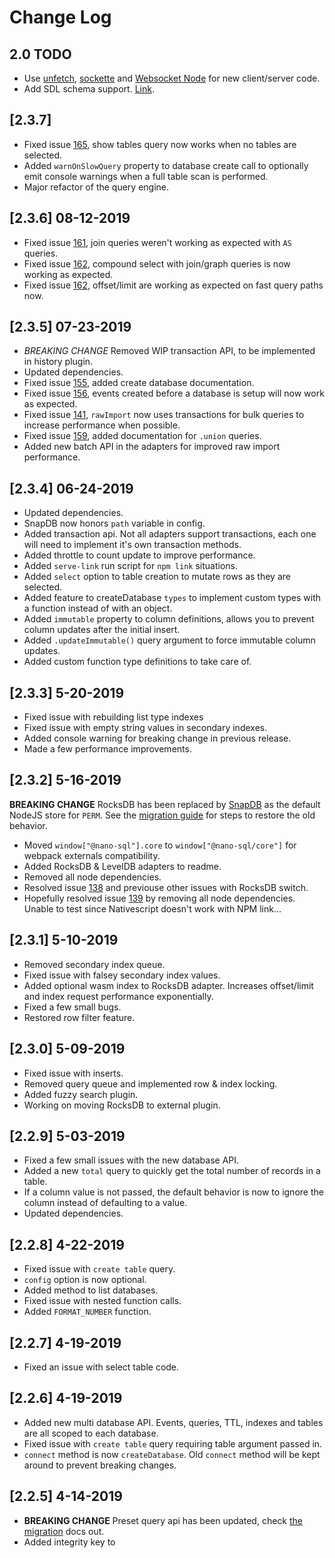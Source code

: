# Change Log

## 2.0 TODO
- Use [unfetch](https://github.com/developit/unfetch), [sockette](https://github.com/lukeed/sockette) and [Websocket Node](https://github.com/theturtle32/WebSocket-Node) for new client/server code.
- Add SDL schema support. [Link](https://www.prisma.io/blog/graphql-sdl-schema-definition-language-6755bcb9ce51/).

## [2.3.7]
- Fixed issue [165](https://github.com/ClickSimply/Nano-SQL/issues/165), show tables query now works when no tables are selected.
- Added `warnOnSlowQuery` property to database create call to optionally emit console warnings when a full table scan is performed.
- Major refactor of the query engine.

## [2.3.6] 08-12-2019
- Fixed issue [161](https://github.com/ClickSimply/Nano-SQL/issues/161), join queries weren't working as expected with `AS` queries.
- Fixed issue [162](https://github.com/ClickSimply/Nano-SQL/issues/162), compound select with join/graph queries is now working as expected.
- Fixed issue [162](https://github.com/ClickSimply/Nano-SQL/issues/162), offset/limit are working as expected on fast query paths now.

## [2.3.5] 07-23-2019
- *BREAKING CHANGE* Removed WIP transaction API, to be implemented in history plugin.
- Updated dependencies.
- Fixed issue [155](https://github.com/ClickSimply/Nano-SQL/issues/155), added create database documentation.
- Fixed issue [156](https://github.com/ClickSimply/Nano-SQL/issues/156), events created before a database is setup will now work as expected.
- Fixed issue [141](https://github.com/ClickSimply/Nano-SQL/issues/141), `rawImport` now uses transactions for bulk queries to increase performance when possible.
- Fixed issue [159](https://github.com/ClickSimply/Nano-SQL/issues/159), added documentation for `.union` queries.
- Added new batch API in the adapters for improved raw import performance.

## [2.3.4] 06-24-2019
- Updated dependencies.
- SnapDB now honors `path` variable in config.
- Added transaction api.  Not all adapters support transactions, each one will need to implement it's own transaction methods.
- Added throttle to count update to improve performance.
- Added `serve-link` run script for `npm link` situations.
- Added `select` option to table creation to mutate rows as they are selected.
- Added feature to createDatabase `types` to implement custom types with a function instead of with an object.
- Added `immutable` property to column definitions, allows you to prevent column updates after the initial insert.
- Added `.updateImmutable()` query argument to force immutable column updates.
- Added custom function type definitions to take care of.

## [2.3.3] 5-20-2019
- Fixed issue with rebuilding list type indexes
- Fixed issue with empty string values in secondary indexes.
- Added console warning for breaking change in previous release.
- Made a few performance improvements.

## [2.3.2] 5-16-2019
**BREAKING CHANGE** RocksDB has been replaced by [SnapDB](https://www.npmjs.com/package/snap-db) as the default NodeJS store for `PERM`. See the [migration guide](https://nanosql.io/migration.html) for steps to restore the old behavior.
- Moved `window["@nano-sql"].core` to `window["@nano-sql/core"]` for webpack externals compatibility.
- Added RocksDB & LevelDB adapters to readme.
- Removed all node dependencies.
- Resolved issue [138](https://github.com/ClickSimply/Nano-SQL/issues/138) and previouse other issues with RocksDB switch.
- Hopefully resolved issue [139](https://github.com/ClickSimply/Nano-SQL/issues/139) by removing all node dependencies.  Unable to test since Nativescript doesn't work with NPM link...

## [2.3.1] 5-10-2019
- Removed secondary index queue.
- Fixed issue with falsey secondary index values.
- Added optional wasm index to RocksDB adapter.  Increases offset/limit and index request performance exponentially.
- Fixed a few small bugs.
- Restored row filter feature.

## [2.3.0] 5-09-2019
- Fixed issue with inserts.
- Removed query queue and implemented row & index locking.
- Added fuzzy search plugin.
- Working on moving RocksDB to external plugin.

## [2.2.9] 5-03-2019
- Fixed a few small issues with the new database API.
- Added a new `total` query to quickly get the total number of records in a table.
- If a column value is not passed, the default behavior is now to ignore the column instead of defaulting to a value.
- Updated dependencies.

## [2.2.8] 4-22-2019
- Fixed issue with `create table` query.
- `config` option is now optional.
- Added method to list databases.
- Fixed issue with nested function calls.
- Added `FORMAT_NUMBER` function.

## [2.2.7] 4-19-2019
- Fixed an issue with select table code.

## [2.2.6] 4-19-2019
- Added new multi database API.  Events, queries, TTL, indexes and tables are all scoped to each database.
- Fixed issue with `create table` query requiring table argument passed in.
- `connect` method is now `createDatabase`.  Old `connect` method will be kept around to prevent breaking changes.

## [2.2.5] 4-14-2019
- **BREAKING CHANGE** Preset query api has been updated, check [the migration](https://nanosql.io/migration.html) docs out. 
- Added integrity key to <script/> releases to prevent the CDN from silently tampering with future releases.
- Improved performance of IndexedDB index requests.
- Added table id to `describe table` queries.
- Resolved issue [#137](https://github.com/ClickSimply/Nano-SQL/issues/137), rewrote `date` type behavior to be more intuitive.
- Updated dependencies.

## [2.2.4] 4-1-2019
- Resolved issue [#85](https://github.com/ClickSimply/Nano-SQL/issues/85#issuecomment-478362526).

## [2.2.3] 3-25-2019
- Switched to VuePress for documentation and main website.
- Fixed Issue [#135](https://github.com/ClickSimply/Nano-SQL/issues/135), js math 'max' and 'min' functions no longer overwrite the built in aggregate functions.
- Fixed Issue [#136](https://github.com/ClickSimply/Nano-SQL/issues/136), empty lines in a CSV file are ignored.
- JS Math functions weren't being calculated correctly, that is now fixed.
- Added better handling for `undefined` in secondary indexes.
- Issue [#132](https://github.com/ClickSimply/Nano-SQL/issues/132) was still not working reliably, implemented a custom sorting algorithm to make multi column sorting deterministic.

## [2.2.2] 3-24-2019
- When using `.stream` the complete and error callbacks are now optional.
- Sort By & Order by performance has been improved.
- Fixed Issue [#132](https://github.com/ClickSimply/Nano-SQL/issues/132), multiple column order by now works consistently.
- Fixed Issue [#133](https://github.com/ClickSimply/Nano-SQL/issues/133), indexes are now explicitly dropped before the table.
- Fixed Issue [#134](https://github.com/ClickSimply/Nano-SQL/issues/134), aggregate functions will return an empty result if there are no rows selected.
- Updated dependencies.
- Improved error handling for upsert queries.


## [2.2.1] 3-6-2019
- **BREAKING CHANGE** The default minified build is now ES6 since browser support has grown significantly.  There's still an ES5 friendly build generated at `nano-sql.min.es5.js` in the same folder.
- Added support for function based column defaults:
```ts
nSQL().query("create table", {
    name: "posts",
    model: {
        "id:uuid": {pk: true},
        "title:string": {},
        "date:int" {default: () => Date.now() },
    }
}).exec()
```

## [2.2.0] 2-17-2019
- Made some optimizations to JOIN code, joins are faster now.
- Fixed issue [#128](https://github.com/ClickSimply/Nano-SQL/issues/128).  Nested joins based on previous join value is now possible.

## [2.1.9] 2-12-2019
- **BREAKING CHANGE** The filter "adapterCreateTable" now uses `table` instead of `tableName` to keep with the naming convention of other filters.
- Fixed issue [#126](https://github.com/ClickSimply/Nano-SQL/issues/126) with `.from` usage.
- Fixed issue [#127](https://github.com/ClickSimply/Nano-SQL/issues/127), official `date` type is now supported.
- Added features requested in issue [#125](https://github.com/ClickSimply/Nano-SQL/issues/125).  `mode` can now be set on a per table basis and copying rows from one table to another is easier.
- `performance` property of events is now per row and doesn't grow as the query progresses.
- Added new `clone` query type to copy tables from one adapter to another.
```ts
nSQL("users").query("clone", {
    mode: new SyncStorage() // or any nanoSQL adapter
}).then(() => {
    // clone table done
})
```
- Added new `copyTo` query argument. Allows a query result to be streamed directly into another table.
```ts
nSQL("orders").query("select", ["COUNT(*) AS totalOrders", "AVG(total) AS avgOrder"]).where(["orderDate", ">", Date.now() - (24 * 60 * 60 * 1000)]).copyTo("orderStats" /* table to copy results into */).exec().then...
```

## [2.1.8] 2-8-2019
- Fixed bug with LIKE syntax not working similar/identcal to SQL databases.  Added tests.
- Fixed types with exporting events.
- Fixed events not exporting correctly.
- Added autocomplete feature to secondary indexes.  Works on all existing secondary indexes that are of string type.  Usage: `nSQL("table").query("select").where(["column", "LIKE", "search%"]).exec()`.
- Added new `INCLUDES LIKE` where condition. Useful for matching array columns against a like condition.
- New `INCLUDES LIKE` query works for autocomplete on `string[]` indexes.
- Added nativescript adapter.

## [2.1.7] 2-7-2019
- Adjusted bug with React Native support.
- React native adapter added.

## [2.1.6] 2-6-2019
- Added new secondary index prop: `ignore_case`.
- Added redis index to readme.

## [2.1.5] 2-4-2019
- Removed memory caching from secondary index class.
- Fixed issue with `create table` not working if you didn't have the table selected with `nSQL`.
- Fixed issue with `show tables` query returning redudant results.

## [2.1.4] 1-31-2018
- Adjusted how table ids are assigned.
- Merged PR [21](https://github.com/ClickSimply/Nano-SQL/pull/121) that added `change` events to row updates.
- Added Cordova Adapter.

## [2.1.3] 1-30-2019
- Added feature detection for WebSQL in safari to fix issue [115](https://github.com/ClickSimply/Nano-SQL/issues/115).
- Added new filter "configTableSystem" to resolve issue [117](https://github.com/ClickSimply/Nano-SQL/issues/117).
- Fixed issue with new query listener feature.
- Used `getAll` api in IndexedDB to dramatically increase performance of select statements in browsers that support the api.  Resolves issue [118](https://github.com/ClickSimply/Nano-SQL/issues/118).

## [2.1.2] 1-30-2019
- **BREAKING CHANGE** Removed `.streamEvent` function, you can now just pass a boolean into the `.stream` function to enable events: `.stream(onRow, complete, error, useEvents)`.
- `objectsEqual` utility function is now an alias of the `fast-deep-equal` library, should have better performance for row comparisons and index updates.
- Restored observer query feature as `.listen()` queries.
- Adjusted RocksDB adapter so it can accept other leveldown adapters easily.

## [2.1.1] 1-24-2018
- Added gitter chat link.
- Added foreign key feature and its documentation.
- Finished new `queries` feature and its documentation.
- Fixed bug with new row data not returning on row updates.
- Fixed a few bugs related to memoization not getting invalidated properly.

## [2.1.0] 1-22-2018
- Fixed typos in readme file.
- Adjusted CLI so passed in arguments overwrite file options.
- Added new `queries` option to tables to replace old `action/view` api.
- Added optional parallel argument to loadJS and loadCSV.
- Shifted CLI exported interface names from `IusersTable` to `ItableUsers`.
- Added `types` object to CLI build.
- Changed `types` property from array of strings to datamodel object.

## [2.0.9] 1-21-2018
- Fixed ReadMe typo.
- Added `.distinct()` query argument and tests.

## [2.0.8] 1-21-2018
- Fixed a typo in the readme.
- Fixed package.json error.

## [2.0.7] 1-21-2018
- Fixed issue [111](https://github.com/ClickSimply/Nano-SQL/issues/111), added tests to prevent the issue from happening again.
- Resolved a few other minor issues with group by.
- Added CLI and documentation for it.

## [2.0.6] 1-18-2018
- Adjusted table ids to be not as pointlessly long.
- Added new adapters to readme.

## [2.0.5] 1-17-2018
- Fixed issue with `nan` function.
- Added new adapters to readme.
- Added option to RocksDB adapter to disable caching indexes.

## [2.0.4] 1-16-2018
- Adjusted base SQLite query function to support streams.

## [2.0.3] 1-15-2018
- Readme tweaks, added more adapters.

## [2.0.2] 1-15-2018
- Added DynamoDB and SQLite Adapter support.
- DS_Store pull request.
- A few readme tweaks.

## [2.0.1] 1-15-2018
- Complete rewrite of the whole library from the ground up.  Previous plugins and adapters developed for nanoSQL 1.X will NOT work for 2.X versions.
- Changed config, table model, view, and action setup format.  View [Migration Docs](https://nanosql.io/migration.html).
- Removed all ORM features, tries, history, observables and fuzzy search from core.
- Added `CROW` function as well as geo spatial index feature for fast `CROW` queries.
- You can now upsert nested values.  `nSQL("Table.column.nested.value").query("upsert", newValue).where([...]).exec()..`
- You can now return the query event instead of the result by passing `true` into `.exec()..`.
- Added support for `.graph` queries, they work very similar to the old ORM system but are far more flexible.
- Added support for querying tables returned from a promise. `nSQL(() => fetch("records.json").then(d => d.json())).query("select")..stuff....exec()...`.  This also lets you nest nanoSQL queries.
- Added support for querying promise based tables in `union`, `join` and `graph` queries.
- Added support for nested indexes and array indexes.
- Added filter system with over 40 hooks to control and modify data/query flow with plugins.
- New Stream API allows data to be streamed directly from the database without caching result sets into memory. `nSQL().query("select")...stream(onRow, onComplete, onError)`.  Results will be cached regardless if Group By, Order By, and/or aggregate functions are used.  
- Upsert/Delete queries no longer load their entire result set into memory before performing their action, uses the stream api internally.
- Added UNION query support.
- `limit().offset()` queries now do the same as the `.range()` query modifier use to do when there aren't orderby/groupby arguments.  
- `.range()` is also no longer supported.
- `union`, `join` and `graph` queries now use indexes when possible/available.
- Custom query functions can now conditionally index columns/values.  Check out example `CROW` function: [source](https://github.com/ClickSimply/Nano-SQL/blob/master/packages/Core/src/functions.ts).
- Events can now target nested row values. `nSQL("Table.column.nested.value").on("change", () => {})`.
- Plugins and adapters can declare core/plugin version dependencies which are validated at runtime.
- Added new index `offset` feature for secondary indexes.  Primary keys (used for the secondary indexes) often don't support negative values, the offset feature lets you index negative values that are less than the offset value provided in the index config.
- Swapped out LevelDB for RocksDB.
- Primary key indexes are no longer kept in memory for better performance.
- Database adapters now support secondary index specific features.
- Query types that are also supported by SQLite are tested against SQLite for consistency.
- All javascript `Math` functions are supported in queries.
- Changed OrderBy and GroupBy syntax: `nSQL("table").query("select").orderBy(["col1 ASC", "col2 DESC"]).exec()...`.
- OrderBy and GroupBy now support query functions: `nSQL("table").query("select").orderBy(["UPPER(col1) DESC"]).exec()..`
- All functions are supported in SELECT or WHERE arguments.  `nSQL("table").query("select", ["UPPER(name)"]).exec()...` or `nSQL("table").query("select").where(["UPPER(name)", "=", "NAME"]).exec()`...
- Secondary indexes, primary indexes and slow queries can now be mixed in the same WHERE condition and still get good performance.  Secondary indexes and primary key queries must come before slow queries to see the speed improvements.
- OrderBy & GroupBy now use fast indexed sorting IF the column being sorted is indexed.
- You can now cache result sets and paginate the cache at will.  Cached results do not get updated and represent a copy of the data at the time it was read.
- Events are now triggered per row and not per query.  For example, if a query modified 100 rows you would have previously gotten 1 event from the query notifying you of the 100 changed rows.  You will now get 100 separate change events.  Each database event has the query object that triggered the event in the event data, allowing you to group together events from the same query.
- You can now use `.into`, `.on`, and `.from` as a table selector in your queries: `nSQL().query("upsert", {data}).into("myTable").exec().then..`.
- `.from` can be used to alias one table to another name in join, graph, and union queries. `nSQL().query("select").from({table: "myTable", as: "posts"}).join(...).exec()...`.
- `.from` can also be used to load table data from a promise and alias it to a table name: `nSQL().query("select").from({table: () => Promise, as: "posts"}).join(...).exec()...`.
- `connect` event now fires when the database adapter connects, not when nanoSQL is ready.  There is a new `ready` event that fires when queries are ready to go.
- You can now drop and add tables to nanoSQL while it's running using queries.
- Added new `conform rows` query that pulls every row from a given table, conforms it to the current data model, then puts the row back.
- Added new `rebuild indexes` query to trigger index rebuilds.
- `nanoSQLInstance` is now just `nanoSQL`.
- window["nano-sql"] is now window["@nano-sql"].core.

## [1.8.1] 1-7-2019
- Fixed issue with WebSQL attempting to update existing rows in some cases.

## [1.8.0] 12-16-2018
- Fixed issue [#97](https://github.com/ClickSimply/Nano-SQL/issues/97), observers shouldn't fire after unsubscribes.
- Fixed issue [#94](https://github.com/ClickSimply/Nano-SQL/issues/94), SQLite related adapters now work with primary key selects when using numbers.
- Fixed issue [#85](https://github.com/ClickSimply/Nano-SQL/issues/85), problem was identical to issue 94.
- Fixed "x row(s) modified" bug.

## [1.7.9] 11-10-2018
- Fixed secondary index truncation.
- Fixed issue [#89](https://github.com/ClickSimply/Nano-SQL/issues/89), iOS/WebSQL support fixed.

## [1.7.8] 10-10-2018
- Fixed CDN Link issue.

## [1.7.7] 10-10-2018
- Fixed issue [#88](SQL Error: number of parameters does not match argument count) and [#87](https://github.com/ClickSimply/Nano-SQL/issues/87).  WebSQL queries were too large and are now batched.
- Fixed issue [#85](https://github.com/ClickSimply/Nano-SQL/issues/85). Suboptimized queries where failing.

## [1.7.6] 8-10-2018
- Fixed issue with CSV export headers.

## [1.7.5] 8-6-2018
- Added `INCLUDES` as `HAVE` alias for queries.
- Fixed issue [79](https://github.com/ClickSimply/Nano-SQL/issues/79). There's now a sanity check for joins to make sure the where condition is formatted correctly.
- Fixed issue [72](https://github.com/ClickSimply/Nano-SQL/issues/72). Secondary indexes with cache enabled now rebuild correctly.
- Fixed issue [76](https://github.com/ClickSimply/Nano-SQL/issues/76). You can now use the prop `unique()` in the data models to force nanoSQL to prevent multiple rows from having the same value.

## [1.7.4] 8-1-2018
- CSV import and export now follow official CSV spec.

## [1.7.3] 7-23-2018
- Merged PR [74](https://github.com/ClickSimply/Nano-SQL/pull/74).
- Fixed stack call error on database read.

## [1.7.2] 7-22-2018
- Updated `.npmignore` according to recommendation by @vladimiry on github.
- Merged PR [73](https://github.com/ClickSimply/Nano-SQL/pull/73), improving promise behavior of exec method.
- Added changes to PR to prevent breaking changes of query filter.
- Restored query cache.

## [1.7.1] 7-19-2018
- Better error handling.
- Resolved issue [70](https://github.com/ClickSimply/Nano-SQL/issues/70), added a database versioning/migration code.
- Resolved issue [69](https://github.com/ClickSimply/Nano-SQL/issues/69) and also added a test to prevent the bug from popping up again.
- Resolved issue [63](https://github.com/ClickSimply/Nano-SQL/issues/63), added cursor feature to queries.
- Resovled issue [64](https://github.com/ClickSimply/Nano-SQL/issues/64), added TTL feature.

## [1.7.0] 7-3-2018
- Merged PR from [dtiem](https://github.com/ditiem) that increased limit/offset performance by 17%.
- Combined NanoSQL into a monorepo as suggested in [issue 58](https://github.com/ClickSimply/Nano-SQL/issues/58).
- Fixed issue [59](https://github.com/ClickSimply/Nano-SQL/issues/59) regarding primary key write errors not propagating.
- Fixed Issue [57](https://github.com/ClickSimply/Nano-SQL/issues/57), IndxedDB versions can now be specified with `idbVersion` in the config object.

## [1.6.9] 6-14-2018
- Removed `HAVE` from sanity check.
- Merged PR [54](https://github.com/ClickSimply/Nano-SQL/pull/54) for LevelDB optional requires.
- Removed `src` folder from `.npmignore` becuase it's needed by the new source maps.

## [1.6.8] 6-13-2018
- Added sanity checking for where queries that require an array value.
- Issue [49](https://github.com/ClickSimply/Nano-SQL/issues/49) moved LevelDB to optional dependencies.

## [1.6.7] 6-12-2018
- Issue [49](https://github.com/ClickSimply/Nano-SQL/issues/49) actually resolved this time with new LevelDB API.
- Resovled Issue [52](https://github.com/ClickSimply/Nano-SQL/issues/52), added .npmignore file as suggested.
- Fixed typedoc build.
- Sourcemaps are now included in the build.

## [1.6.6] 6-6-2018
- Fixed an issue with secondary indexes not writing on empty string value.

## [1.6.5] 6-5-2018
- Added support for deeply nested where statements, used to group conditions together.  Like this:
```ts
nSQL("table").query("select").where([
    ["age", "=", 23], "AND" [
        ["favoriteColor", "=", "blue"], "OR", ["favoriteColor", "=", "orange"]
    ]
]).exec()...
```

## [1.6.4] 6-4-2018
- Disabled query cache again as it's causing issues with offset/limit. Fixed [50](https://github.com/ClickSimply/Nano-SQL/issues/50).
- Added optional constructor argument to LevelDB adapter for issue [49](https://github.com/ClickSimply/Nano-SQL/issues/49).

## [1.6.3] 5-27-2018
- Using cache secondary index performance penalty is now only 10-50% depending on the adapter being used.
- Query queue is only used when cache is disabled now.
- Restored cache feature with peer mode.
- You no longer need to call `connect()` before performing queries.  The queries will now wait until `connect()` completes to execute.

## [1.6.2] 5-24-2018
- Fixed [46](https://github.com/ClickSimply/Nano-SQL/issues/46) with LevelDB not handling auto incriment correctly.
- Fixed [45](https://github.com/ClickSimply/Nano-SQL/issues/45) with IndexedDB not reconnecting if new databases were added to an existing indexed db store.
- Progress on [47](https://github.com/ClickSimply/Nano-SQL/issues/47).  Secondary index performance increase substantially, went from 10-30x  to 3-5x.
- Fixed bug where passing in a non existent table to "describe table" query would lead to an error.  Now it returns a valid response.
- Fixed bug where passing falsey values into secondary index didn't work, now the secondary index will only fail to index `undefined` values.

## [1.6.1] 5-20-2018
- Added observable queries with a small collection of observable modifiers.
- Cache feature has been restored, [#34](https://github.com/ClickSimply/Nano-SQL/issues/34) example is now working.
- Added multitab syncing for web browser based databases.
- Added `peer` mode where multiple tabs can communicate events about the same database.  Only works in the browser and should be used on combination with IndexedDB/WebSQL/LocalStorage.  Example Usage: `.config({peer: true, mode: "PERM"})`.
- Finally found the problem with mangling the props, restored that and it's reduced the browser build size by quite a bit.
- Added tests.

## [1.6.0] 5-19-2018
- Fixed an issue with search() queries not working anymore.
- Now using better, more reliable queue implementation courtesy of [queue](https://www.npmjs.com/package/queue).
- Updated all dependencies with ncu -u.
- Added tests for new search feature.
- Improved LIKE query behavior, matches much closer to MySQL behavior now.
- Fixed primary key range select.

## [1.5.9] 5-18-2018
- Fixed secondary index range select issue.
- Added secondary index range tests.
- Better upsert performance on WebSQL.

## [1.5.8] 5-17-2018
- Fixed issue [43](https://github.com/ClickSimply/Nano-SQL/issues/43), secondary indexes, ORM queries and denormalization queries are now ran in a queue to prevent conflicts.
- Cleaned up build system a little.

## [1.5.7] 5-15-2018
- Fixed LIKE queries when column value isn't string.

## [1.5.6] 5-14-2018
- Fixed LIKE queries when column value is undefined.

## [1.5.5] 5-13-2018
- Added feature to allow multiple joins in a single query. [41](https://github.com/ClickSimply/Nano-SQL/issues/41).
- Fixed issue [42](https://github.com/ClickSimply/Nano-SQL/issues/42) with range queries on secondary indexes.

## [1.5.4] 5-2-2018
- Fixed an issue with the default database index.

## [1.5.3] 5-1-2018
- Added `ns()` prop to disable primary key sorting, useful for speeding up inserts on large data sets.
- Fuzzy search indexes don't use sorted indexes by default now.
- Added stop word index to fuzzy search system tokenizer.
- Improved tokenizer to normalize numbers and fractions.
- Added `crow()` query capability, now you can grab rows by their distance from a given GPS point. Usage: `nSQL("table").query("select").where(["crow(latitude, longitude)", "<", 3.5]).exec()`.  Defaults to kilometers for the distance.  Rows must have columns of `lat` and `lon` to work.  If `lat` and `lon` are secondary indexes the query uses an optimized read path and goes MUCH faster.
- Fixed bug with NULL and NOT NULL.
- More work on the new readme.
- Added new `whereFunction` capability used by levenshtein and crow features.  Developers will be able to add their own where functions as they want.

## [1.5.2] 4-24-2018
- Added better error handling for IndexedDB.
- Added support to upsert multiple records when using an array: `nSQL("table").query("upsert", [{name: "billy"}, {name: "joel"}]).exec();`
- Fixed issue [#37](https://github.com/ClickSimply/Nano-SQL/issues/37) with the database not connecting when history is enabled.
- Fixed issue [#36](https://github.com/ClickSimply/Nano-SQL/issues/36) with ORM queries not working against non array values.
- Fixed issue [#34](https://github.com/ClickSimply/Nano-SQL/issues/34), cache was not disabeling when `cache:false` was passed into the config object.
- Cache is temporarily disabled until I can find the root cause of the cache issue described in [#34](https://github.com/ClickSimply/Nano-SQL/issues/34).

## [1.5.1] 4-22-2018
- LIKE now uses MySQL LIKE syntax with `%` and `_` characters.
- Added `levenshtein` query operator to allow you to get rows based on levenshtien distance. Usage: `nSQ("users").query("select").where(["levenshtein(wordToCompare, column)", "<", 4]).exec()..`
- Moved to a different, much faster (3x), Levenshtein implementation.
- Fixed `.range()` implementation to match `.limit().offset()` behavior, added test to make sure it stays that way.
- Added is connected check on each query to return better error messages.
- All errors now show `nSQL` prefix.
- IndexedDB no longer has a "Webworkers" option, this reduces the build size and increases security since we no longer need to use blob workers or eval.
- Added a new browser based test for all the browser based adapters.
- Updated binary search again, it wasn't working with the new adapter tests. 

## [1.5.0] 4-18-2018
BREAKING CHANGE (Custom Function API), PLEASE READ THE [MIGRATION GUIDE](https://docs.nanosql.io/fine-print/migration)
- Raw import now happens incrimentally and has a onProgress callback.
- Rebuilding search index and secondary indexes now have onProgress callback.
- `default` was overwriting at incorrect times, fixed bug and added tests.
- Functions weren't working on JOIN queries, fixed and added tests.
- New faster binary search implimentation.

## [1.4.9] 4-17-2018
- Fixed search bug with null rows.
- Fixed CSV import bug.

## [1.4.8] 4-16-2018
- Added levenshtien distance to fuzzy search relevance calculations.
- Added further optimizations to the new elastic search features.
- Added MySQL Adapter and React Native to README.
- Restored `default` column behavior and added test for it.

## [1.4.7] 4-15-2018
- Fixed issue with LevelDB and search feature.
- Fixed issue with search feature and optimized query checking.
- Forgot to do `return this` on `.rowFilter`.

## [1.4.6] 4-15-2018
- Fixed CSV Export and Import formating.
- Restored `.rowFilter` feature.
- Added fuzzy search capability to elastic search features.

## [1.4.5] 4-15-2018
- Fixed and restored query cache features.
- Added elastic search style feature, where rows can be indexed, words stemmed, and searches happen much faster.  Will add testing and documentation later as the feature is found to be stable.

## [1.4.4] 4-14-2018
- Fixed `.where()` statement bugs, added a bunch of test conditions to prevent this kind of thing from popping up again.
- Fixed issue with `_util` table.

## [1.4.3] 4-9-2018
- Moved package.json dependencies into their appropriate sections.
- Added a new `.extend("flush")` command to clear all contents of the database.

## [1.4.2] 4-7-2018
- Fixed minifaction of IndexedDB web worker in build.
- Better performance on range selects.
- Added `.disconnect()` method.
- Table scan `.where()` conditions are much faster now.
- Fixed for React Native compability.
- Adjusting the props API: `"pk"` is now `"pk()"`, `"ai"` is now `"ai()"`, etc..

## [1.4.1] 4-5-2018
- Added `onProgress` function to `loadCSV` and `loadJS` methods.
- Trie objects are populated much faster now on connect.
- A few minor performance and code optimizations.
- Typedoc now works with newest version of Typescript!  Joyously restored Typedocs.
- Updated all dependencies.
- Cleaned up comments a bunch since they're visible in Typedocs again.

## [1.4.0] 3-23-2018
- Fixed denormalization `toColumn` bug.
- Fixed aggregate functions returning nothing if there are no result rows.

## [1.3.9] 3-20-2018
- Added ability to debounce denormalization calculations.
- CSVs are handled much better now.
- Added optional `filter` function argument to `.loadCSV` method, lets you adjust the rows after they've been parsed from the CSV and before they're put into the db.

## [1.3.8] 3-19-2018
- Added way to access data models for each table.

## [1.3.7] 3-18-2018
- Added aggregate denormalization features.

## [1.3.6] 3-6-2018
- Fixed an issue with event triggering.

## [1.3.5] 2-17-2018
- Fixed an issue with sub optimized queries.
- Added optional disconnect method to adapters.

## [1.3.4] 2-13-2018
- Fixed issue with `.extend("clone"...)`.
- Now supports secondary adapters for live backups.

## [1.3.3] 2-11-2018
- Removed unnecessary argument from database adapter implimentation.
- Working on new readme.
- Working on denormalization features.
- Added wildcard column `{key: "*", type: "*"}` that disables column sanitization.

## [1.3.2] 2-9-2018
- Removed the query pool feature for now for better stability.
- Fixed issue with WebSQL batch and range reads.

## [1.3.1] 2-6-2018
- Added Redis to supported database adapters.

## [1.3.0] 2-4-2018
- Fixed an issue with scoping on loadJS and loadCSV

## [1.2.9] 2-3-2018
- Added storage adapter passthrough.  Can be used with `.extend("get_adapter")`.

## [1.2.8] 2-2-2018
- Fixed issue with primary key detection.

## [1.2.7] 2-2-2018
- Fixed an issue with optimized reads.

## [1.2.6] 1-29-2018
- Started work for adding denormilzed view feature.
- Updated fastALL to use `Promise.all`.

## [1.2.5] 1-28-2018
- Added methods to access views and actions for a given table.

## [1.2.4] 1-25-2018
- Fixed an issue with secondary index rebuild process.
- Fixed an issue with plugin initialization.
- Added primary key/secondary index `.where()` optimization to search within a result set.
- Better optmimized the select statement read path.

## [1.2.3] 1-22-2018
- Fixed an issue with the primary keyless implementation.

## [1.2.2] 1-22-2018
- Added Google Cloud Datastore adapter to readme.
- Fixed issue with `.extend("clone")`.
- We support tables without primary keys again (yay!).
- Secondary indexes better support range queries with number columns.
- UUID format was incorrect, fixed now.
- Updated dependencies.

## [1.2.1] 1-19-2018
- Added new optional `batchRead` method to adapaters, handles parallel key requests on the same table.
- Fixed secondary index range query issue.
- `.extend("clone")` copies over one table at a time now instead of all at once.
- Added `batchRead` method to WebSQL. Fixed bug with WebSQL string based primary keys.

## [1.2.0] 1-14-2018
- Fixed secondary index rebuild doing redudant work.
- Fixed seconday index read issue.
- Added new `.extend("clone")` that lets you copy all data from the current adapter being used to another one.
- Fixed an issue with a LevelDB dependency.

## [1.1.9] 1-7-2018
- Added safety checks on data model creation.
- ReadME updates.
- Removed depreciated `CHAIN` and `ALL` classes.  Use `fastCHAIN` and `fastALL` instead.
- Added `groupBy` option to ORM queries.

## [1.1.8] 1-5-2018
- The npm package `marked` was in package-lock.json, has since been removed.

## [1.1.7] 12-31-2017
- Fixed nodejs dependency issue.

## [1.1.6] 12-31-2017
- Added `.onConnected()` method.  You can pass a callback that will either get called right away if the database is already connected or it'll get called once the database connects.
- Added `.rawDump()` method, kicks out the contents of all database tables and their rows.
- Added `.rawImport()` method, lets you import table contents directly without type checking, indexing or anything else fancy.

## [1.1.5] 12-27-2017
- If you were using webpack/browserify with nanoSQL then your bundler was smelling a nodejs specific dependency and bloating your bundle by about a hundred kilobytes... for no reason (sorry about that).  The lib has been adjusted to resolve this.

## [1.1.4] 12-26-2017
- Wrote a [Vue Mixin](https://www.npmjs.com/package/nano-sql-vue).
- Added `.isConnected` property needed by Vue Mixin.

## [1.1.3] 12-26-2017
- Wrote a [React HOC](https://www.npmjs.com/package/nano-sql-react) and refactored todo example using it.
- `window["nano-sql"]` is now exposed as an entry point.

## [1.1.2] 12-25-2017
- Removed minify settings to fix history bug.

## [1.1.1] 12-25-2017
- Fixed bug with event system.
- Added integration test for event system.

## [1.1.0] 12-25-2017
- Over 2x write and read performance in this update.
- Updated promise library to get better setImediate polyfill.
- ALL and CHAIN methods now return a real Promise.
- ALL and CHAIN methods rewritten to improve performance.
- Several more performance improvements.
- Simple write test for 100 rows: Before: ~35ms, After: ~15ms

## [1.0.5] 12-21-2017
BREAKING CHANGE, PLEASE READ THE [MIGRATION GUIDE](https://docs.nanosql.io/fine-print/migration)
- This release is focused on performance, 2 - 4x increase in query speed should be seen most of the time.
- Promise lib now only polyfills, otherwise the native browser/NodeJS Promise implimentation is used.  Benchmarks show a double in query performance from this one change...
- Removed secondary index queries on upsert if there are none.
- Added conditional to skip event logic if it's not needed.
- Simple write test for 100 rows: Before: ~140ms, After: ~35ms

## [1.0.4] 12-17-2017
- Added table types to action/view arguments.  You can now use table names as a type in action/view arguments to cast an argument to a specific table's data model.
- Fixed a bug with avFilter function.

## [1.0.3] 12-15-2017
- Updated all history and ORM queries to keep them from changing the table pointer set by the user.
- Added NanoSQL Cordova plugin to readme.
- Fixed `.manualExec()` method and query to work correctly.

## [1.0.2] 12-15-2017
- Added public `getConfig()` method that allows you to read the config parameters.
- Updated to a hashing function that is 3x faster.

## [1.0.1] 12-12-2017
- Moved adapter tests to their [own git repository](https://github.com/ClickSimply/NanoSQL-Adapter-Test).
- Added selective cache invalidation.  Now the cache will store the primary keys for each select statement, then only invalidate the cache when that primary key is affected in some way.

## [1.0.0] 12-10-2017
MANY BREAKING CHANGES, PLEASE READ THE [MIGRATION GUIDE](https://docs.nanosql.io/fine-print/migration)
This build is intended to stabilize the library, increase performance and make it easy to extend in the future.  The API for v1.X.X releases will be very stable moving forward.
*****
- Complete rewrite of the database engine, ORM system, and history system.
- History can now be database wide (default), table wide or row wide.
- Implimemented new plugin system with lifecycle events of every query.
- The new built in storage engine uses the new plugin system, allowing you to remove/adjust how queries are handled.
- Completely removed the old custom backend system and added a new adapter system.
- You can no longer run the built in memory db with persistence.
- All database adapters now use a sorted B-Tree index to gaurantee consistency.
- You can use instance tables with nSQL queries. ex: nSQL([{name: "Bill"}, {name: "Bob"}]).query("select")....
- History is no longer enabled by default.
- Added WebSQL support. Safari in iOS/macOS will use WebSQL by default.
- Added support for running IndexedDB in a webworker.
- Added new INTERSECT and NOT INTERSECT .where() comparators.  To check if any array values intersect with any values in an array of the database column.
- .where() statements now accept a function, much like filter: `nSQL("table").query("select").where(row => row.age > 20).exec()`
- Tables without a primary key are no longer supported, unless it's an instance table.
- Added `loadCSV` method to automate importing CSVs into the database.
- You can now get the version of NanoSQL being used with `nSQL().version`.
- Database versions will now be tracked to make automatic migration changes in the future.
- `updateORM` query has been removed entirely.
- ORM updates now happen along side `upsert`, `delete` and `drop` queries.
- ORM updates are more consistent and way more performant.
- Added a large number of integration tests.

## [0.9.3] 10-15-2017
- Added changed rows property to database events.

## [0.9.2] 10-2-2017
- Fixed a bug with the event system running into an error and preventing further errors from being fired.

## [0.9.1] 8-26-2017
- Added "NOT LIKE" and "!=" comparisons for queries.  Not sure how I got by without using these for so long.

## [0.9.0] 6-21-2017
- Added "NULL" and "NOT NULL" as valid query values; example: `["column", "=", "NULL"]`.
- Changed type casting system to allow null values into the database if no default is set.
- `.length` queries now work on all columns that have a valid length property, example `string` and `safestr`.
- Added bracket notation to where statements to let you check against sub propertys, example: `["meta[hairColor]", "LIKE", "blue"]`.
- The bracket notation also works for `orderBy` and `groupBy` queries.
- Bracket notation also works with `.length` queries: `["meta[postIDs].length", ">", 2]`.

## [0.8.92] 6-14-2017
- Updated to the newest version of Lie-TS, fixing an issue with MS Edge and IE.

## [0.8.91] 6-13-2017
- Small size improvement.
- Added two new config options to the default DB: `writeCache` and `readCache`.  Lets you adjust those values for LevelDB (in MB).

## [0.8.9] 6-9-2017
- Merged Pull request #14.

## [0.8.82] 6-9-2017
- Resolved another issue with complicated `where` statements.

## [0.8.81] 6-6-2017
- Fixed an issue with combined `where` statements.

## [0.8.8] 6-3-2017
- Made `manualExec` a public method of `query`, allowing you to pass the query object itself instead of using `.where().join()...`.
- Added `*` event to trigger on all database events.
- Made selected table variable public.
- Fixed event handler always showing the event type as "error".

## [0.8.72] 6-3-2017
- BREAKING CHANGE: `describe` queries have been reshaped and now also return the primary key and number of rows of the selected table.
- Fixed an issue with ORM updates on deletes.

## [0.8.71] 6-1-2017
- Added `NOT HAVE` where condition, to find records that don't have a specific value inside an array column.

## [0.8.7] 5-31-2017
- Fixed an issue with combined where statements.
- Fixed an issue causing the event objects not to populate in time.
- Slightly optimized full table scans with `where` statements.

## [0.8.63] 5-30-2017
- Fixed ORM issue with accidental duplication of references.

## [0.8.62] 5-29-2017
- Fixed an issue with default row values not being set.
- Adjusted the internal `_assign` method to check if the object is frozen before running JSON operations.

## [0.8.61] 5-27-2017
- Fixed some ORM issues, the ORM system is a much more stable feature now.
- Promise.chain method was not actually chaining methods but running them all at once, causing big problems when sequential processing is needed.  Switched to a different chaining method, helping to stabilize the history and ORM system more.

## [0.8.6] 5-25-2017
- The NanoSQLInstance method `random16bits` is now public instead of private.
- Fixed an issue with the ORM not correctly removing entries.

## [0.8.54] 5-23-2017
- Fixed an issue where CSV export would skip undefined/false columns entirely, breaking the column alignment.

## [0.8.53] 5-22-2017
- Fixed an issue where the query would error when using columns containing `undfined`.

## [0.8.52] 5-20-2017
- Fixed an issue with compound where statements using primary or secondary keys.
- Added optional argument to `loadJS` and `loadCSV` to disable transactions for the import.
- More history bugfixes.

## [0.8.51] 5-19-2017
- BREAKING CHANGE: `["orm::..."]` model props should be changed to `["ref=>..."]`.
- Fixed a few issues with the history system.
- Updated Todo example with different CSS lib.

## [0.8.5] 5-17-2017
- BREAKING CHANGE: Reworked transaction system to allow parallel transactions. See new API in the documentation.
- Restored query memoization.
- [Issue #11](https://github.com/ClickSimply/Nano-SQL/issues/11) fully resolved.

## [0.8.41] 5-16-2017
- [Issue #11](https://github.com/ClickSimply/Nano-SQL/issues/11) partially implimented, history triggered events now return the rows after the history action was performed.
- Fixed an issue with the ORM imports with loadJS and loadCSV.

## [0.8.4] 5-13-2017
- Updated the lib logo and chose a mascot, the hummingbird. :)
- Added a complete ORM system.
- `.length` can now be used with array/orm columns for most queries:
    select: `.query("select",["arrayColumn.length AS Total"])`
    where: `.where(["arrayColumn.length", ">", 2])`
    groupBy: `.groupBy({"arrayColumn.length":"asc"})`
    orderBy: `.orderBy({"arrayColumn.length":"asc"})`
- Temprarily disabled query memoization to resolve ORM issue.  Memoization does not get along with transactions very well.

## [0.8.31] 5-11-2017
- Fixed an issue preventing falsy like values from being inserted into the database.

## [0.8.3] 5-9-2017
- Fixed an issue with history not working for the memory only store.

## [0.8.21] 4-28-2017
- Restored `blob` and `any` as valid types.

## [0.8.2] 4-28-2017
- Integration tests written, all basic SQL functions covered now.
- Fixed a variety of small bugs discovered by the tests.
- A few small code optimizations.

## [0.8.1] 4-24-2017
- Added new `safestr` type, identical to `string` except it escapes all HTML and unsafe JSON charecters.
- Fixed drop/delete bug.
- Fixed an issue with callstack exceeded when type casting specific types.

## [0.7.92] 4-17-2017
- Fixed `null` values in string columns being type casted to `"null"`.

## [0.7.91] 4-13-2017
- Fixed secondary indexes not removing old entries.
- Moved secondary index updates out of the transaction loop, writes twice as fast now.

## [0.7.9] 4-11-2017
- Updated promise lib with smaller setImediate polyfill, in browser performance is 10x and lib is only 200 bytes larger.
- Moved Trie implimintation to external lib.
- Increased leveldown write buffer size.
- Added trie to primary key indexes, writes are 10 - 20x faster now.

## [0.7.8] 4-11-2017
- Fixed an issue with joins.
- Tries now rebuild after transactions.
- Fixed an issue with tries not pulling results from the data store correctly.

## [0.7.75] 4-11-2017
- Fixed UglifyJS breaking the history system.
- Small size/performance optimizations.

## [0.7.7] 4-10-2017
- Switched to internal, smaller trie implimentation, reduced gzip size by more than half a kb.
- Removed setImediate polyfill, saved another gzip half kb.
- Fixed multiple bugs with the history system:
1. Changes to the same row would sometimes overwrite previous row edits.
2. History state wouldn't persist correctly into indexedDB/LevelUP
3. The code that cleans future history points wasn't working correctly.
- Improved write speed significantly.
- History Points now have an in memory secondary index, increasing the history undo/redo performance significantly.

## [0.7.61] 4-9-2017
- Trigger change events after transactions now only affect the tables that the transaction touched.
- Restored memory db usage.

## [0.7.6] 4-8-2017
- Secondary indexes and trie indexing now support multiple rows per entry. Existing secondary indexes should be rebuilt with `rebuildIndexes:true` before using this version.
- Added naive event triggering on all tables after a transaction.

## [0.7.5] 4-7-2017
- Removed transactions from index rebuilding, this was causing the index rebuild to fail on data sets in the thousands.
- Removed automatic index sorting to speed up inserts again.
- Added a trie implimentation that can be taken advantage of by entering `props: ["trie"]` into the data model.  The trie will always create a secondary index as well meaing `props: ["trie", "idx"]` is identical to `props:["trie"]`.
- Added setImmediate polyfill to increase promise speed, a significant factor contributing to poor performance.

## [0.7.4] 4-6-2017
- Finished secondary index support.  You can now add `props: ["idx"]` to a data model, when a secondary index or primary key is used in a where statement the data will be retrieved much faster.
- Added `rebuildIndexes:true` config parameter.  When passed, the lib will rebuild all secondary indexes before finishing the `connect()` command.  This is mainly to let folks add secondary indexes to existing data models.

## [0.7.3] 4-6-2017
- Added `range()` functionality to `join()` queries.

## [0.7.21] 4-6-2017
- Added a new `.range()` query modifier optimized for pagination style queries.
- Added a new `timeId` and `timeIdms` types that generates a unique, random sortable id with 32 bits of randomness.

## [0.7.1] 4-5-2017
- Implimented a new TS style array api for data models, the old style is kept around to prevent breaking changes but moving forward types of `array` should become `any[]`.  You can also typecast the array like `bool[]` and even nest the arrays like `string[][]`.
- Added new `any` type for data models, can be used with array type casting as well with `any` and `any[]`.
- Switched to setImmediate in NodeJS, write speed is now 8 records/ms, 800 times faster.
- Disabled history/event triggering for transactions to increase transaction speed.

## [0.7.0] 4-3-2017
- Added `uuid` interface.
- Fixed issue with existing indexes not being imported when memory: false and persistent: true.
- Removed code that added history meta for every row, even if history is disabled.
- Added transaction support to level DB.

## [0.6.93] 4-2-2017
- Added `id` config option to default storage driver.

## [0.6.92] 4-1-2017
- Code optimizations, removed local storage from clearing everything on setup.
- Removed global polyfill.

## [0.6.91] 3-31-2017
- Made `cleanArgs` method public.
- Added primary key range optimizations for Level DB and Indexed DB.
- Fixed issue with history when using UUIDs
- History is now disabled for tables with no primary key.
- Adjusted `BETWEEN` to be consistent regardless of data store being used.

## [0.6.8] 3-30-2017
- Added selected table to Action/View filter function.
- Added a misc data object to make passing around information easier.

## [0.6.6] 3-30-2017
- Added filter function for actions & views.
- Refactored Actions/views to take less space.
- Fixed bug with group by being used with functions.
- Adjusted events system a little.

## [0.6.5] 3-29-2017
- Added `HAVE` where condition useful for searching arrays in the database.
- Changed `LIKE` behavior where strings will be lowercased to match string values with different casing.
- Added error condition if `WHERE` or `HAVING` aren't passed any arguments.

## [0.6.4] 3-28-2017
- Fixed a bug that prevented LevelDB stores from restoring into the memory DB in some situations.
- Switched levelDB to JSON encoding.
- Fixed clear history bug.

## [0.6.3] 3-27-2017
- Fixed a bug caused by the primary key optimization that prevented compound where statements from working correctly.

## [0.6.2] 3-26-2017
- Added function to clear all history
- Added primary key opitmization to reads when you do `.where(["primaryKey","=",rowID])`. 
- Fixed some issues caused by uglifyJS.
- History flush and database flush now implimented completely.

## [0.6.1] 3-25-2017
- Cleaned up some of the code.
- Did some size optimizations.
- Fixed issue where resetting the database mode prevented the store from loading.
- Adjusted node/browser build.  Lib should work when being webpack included AND in node without work from the dev using it.

## [0.6.0] 3-25-2017
- Fixed an issue with UUIDs
- Refactored the abstraction layer and memory store to handle parallel queries.
- BREAKING CHANGE: loadCSV and loadJS now require you pass in the table as the first argument, then the data to import
- Added query filter method.
- Changed the way nodejs packages are being brought in.
- Added OPEN open contribution stuff to the ReadMe.
- Added license to ReadMe
- Fixed issue with NodeJS crypto

## [0.5.1] 3-24-2017
- Small bugfixes.

## [0.5.0] 3-24-2017
- BREAKING CHANGE: `before_import` and `after_import` have now been switched to `.beginTransaction()` and `.endTransaction()` syntax. See the docs.
- BREAKING CHANGE: The delete syntax was not deleting entire rows when no arguments were passed as it should, now it is.
- `config` parameters have been added to handle history, immutable functionionality, and persistent storage type.
- BREAKING CHANGE: `flush_db` now deletes in memory store and history as well, not just the persistent storage.
- Default store changes:
    - Persists history states to IndexedDB or localStorage.
    - Falls back to localStorage if IndexedDB isn't availble.
    - Persists in NodeJS using [LevelDB](https://github.com/Level/levelup). 
    - Rewritten to reduce memory usage dramatically when persist is true and memory is false.
    - Using transactions now allow you to chain multiple table updates/changes inside the same history point.
    - Added extra functions to the history system to give more control.
    - Join commands are twice as fast as before.

## [0.4.5] 3-14-2017
- BREAKING CHANGE: Did more research on how functions typically work in a SQL envrionment, changed the function implemintation again.
- Fixed a bug related to cross joins.

## [0.4.4] 3-13-2017
- Added `BETWEEN` condition.
- Fixed demo links.

## [0.4.3] 3-13-2017
- Changed Readme code sections to js to work with NPM better.

## [0.4.2] 3-13-2017
- Readme changes again.

## [0.4.1] 3-13-2017
- Readme changes.

## [0.4.0] 3-13-2017
- Switched (again) to another promise lib, ported from lie.js
- Changing lib name to "NanoSQL". Way cooler.
- Refactored data store: selects, upserts & joins are now twice as fast.
- Now supports tables without primary keys.
- Much better conformance to SQL standards.
- Added outer joins.
- Added more documentation.
- Added GroupBy statement.
- Added Having statement.
- Added `AS` handling in the select queries.
- Removed filter statement, changed filter/function handling.
- BREAKING CHANGE: The history pointer is now reversed from it's previous behavior. 
- BREAKING CHANGE: Filters are now Functions and no longer work like they did before, check the API docs. 

## [0.3.4] 3-7-2017
- ReadMe changes
- Fixed event handling bug.

## [0.3.3] 3-6-2017
- Changed the event handling.
- Adjusted examples a bit.

## [0.3.2] 3-5-2017
- Finished react draw example.
- Added error handling for improper connect() usage.

## [0.3.1] 3-4-2017
- Added a new "blob" row type that bypasses the JSON parsing and freeze functions.

## [0.3.0] 3-3-2017
- Fixed nodejs behavior if you have indexed db enabled.
- Fixed nodejs behavior with UUID crypto.
- Some performance and stability improvements.
- Switched to a better promise implementation.

## [0.2.9] 2-28-2017
- Restored JSON.parse(JSON.stringify()) in some places where recursive deep cloning is needed.
- Fixed a few small bugs.
- Added NodeJS Crypto to the UUID function.

## [0.2.8] 2-28-2017
- Added "default" behavior to data models.
- Added insert filters option to data models.
- All upserts are type casted now, regardless of their source.
- Upgraded to Typescript 2.2

## [0.2.7] 2-24-2017
- Fixed iOS bug with indexedDB.

## [0.2.6] 2-15-2017
- Fixed delete bug in Memory DB.
- Fixed event trigger issue with ReactJS.
- Cleaned up Readme a bit.

## [0.2.5] 2-14-2017
- Fixed some readme typos
- Added "clear" ability to indexedDB.

## [0.2.4] 2-13-2017
- Updated & cleaned up documentation a bit.
- Changed the few JSON.parse(JSON.stringify()) statements to Object.assign.
- Added Indexed DB functionality to memory db.
- Upgraded to Webpack 2.
- Restored UUID functionality.
- Added IndexedDB functionality.

## [0.2.3] 2-6-2017
- Fixed typo in package.json

## [0.2.2] 2-6-2017
- Fixed typings reference.

## [0.2.1] 2-6-2017
- Added Join API.
- Adjusted the node build.
- Started adding tests.
- Completely rewrote the Memory DB with significant performance and memory improvements.
- Memory DB now uses hash maps and indexes; no more deep copying.
- Memory DB now only returns immutable structures.
- Added history API to memory DB for stupid simple version control.
- Removed UUID function.
- Only marginal increase in lib size.

## [0.2.0] 1-28-2017
- Some size & speed optimizations.
- Fixed orderby bug.

## [0.1.9] 1-14-2017
- Added `strictNullChecks`, `noImplicitAny`, `noImplicitReturns`, and `noImplicitThis` to tsconfig.
- Made changes to code to remove errors introduced by stricter coding standards.
- Removed TSMap from the lib.
- Updated strongly typed TSPromise.

## [0.1.8] 1-7-2017
- Cleaned up README.
- Added "db" var to connect promise.
- Added extend capability to views and actions.

## [0.1.7] 1-3-2017
- Cleaned up typings on React Todo example.
- Removed some unneeded abstractions in the Memory DB
- Updated to new promise implementation.
- Updated README to reflect API changes.

## [0.1.6] 1-1-2017
- Added more typings data.
- Made some small changes to the ReadMe and Docs.
- Modified memory DB queries to always return an array of objects.
- Fixed Action/Views bug if you didn't pass arguments.
- Typescript now forces 'this' scoping, added DB argument to queries to resolve it.
- Added database variable to events.
- Added ReactJS Todo Example.

## [0.1.5] 12-31-2016
- Added optional "default" value in data models.
- Modified memory DB filters to always return an array of objects.

## [0.1.4] 12-30-2016
- Readme typos Fixed
- Added ability for custom functions to be called before the db is connected.
- Changed the way the custom arguments are handled to be more dynamic.
- Fixed the build so comments make it to the TSD files.

## [0.1.3] 12-28-2016
- Added a ton of documentation.
- Implemented TypeDoc
- Cleaned up a bunch of typings.

## [0.1.2] 12-28-2016
- Fixed a typo in one of the interface declarations.
- Cleaned up the readme a bit.
- Updated to newest Typescript map lib. 

## [0.1.1] 12-28-2016
- Updated TSPromise to newest version with scoping built in.
- Removed the special scoped promise class.
- Fixed examples to reflect the new class name to conform to TSLint standards.

## [0.1.0] 12-24-2016
First stable release, code is safe to start *thinking* about using in production environment.
- Added TSLint, the project now passes all TSLint checks.
- Settled the API down, shouldn't be changing much more moving forward.
- Two optimized builds are now generated, one for the browser and another for node.
